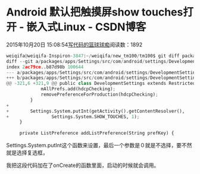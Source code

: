 
# Android 默认把触摸屏show touches打开 - 嵌入式Linux - CSDN博客

2015年10月20日 15:08:54[写代码的篮球球痴](https://me.csdn.net/weiqifa0)阅读数：1892



```python
weiqifa@weiqifa-Inspiron-3847:~/weiqifa/new_tm100/tm100$ git diff packages/apps/Settings/src/com/android/settings/DevelopmentSettings.java
diff --git a/packages/apps/Settings/src/com/android/settings/DevelopmentSettings.java b/packages/apps/Settings/src/com/android/settings/DevelopmentSettings.java
index 2ac79ce..b87d98b 100644
--- a/packages/apps/Settings/src/com/android/settings/DevelopmentSettings.java
+++ b/packages/apps/Settings/src/com/android/settings/DevelopmentSettings.java
@@ -321,6 +321,9 @@ public class DevelopmentSettings extends RestrictedSettingsFragment
             mAllPrefs.add(hdcpChecking);
             removePreferenceForProduction(hdcpChecking);
         }
+       
+        Settings.System.putInt(getActivity().getContentResolver(),
+                Settings.System.SHOW_TOUCHES, 1);
     }
 
     private ListPreference addListPreference(String prefKey) {
```

Settings.System.putInt这个函数来设置，最后一个参数是０就是不选择，要不然就是选择复选框，

我把这段代码加在了onCreate的函数里面，启动的时候就会调用。


